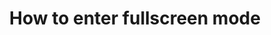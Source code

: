 ---
lang: en
layout: doc
permalink: /doc/how-to-enter-fullscreen-mode/
redirect_from:
- /doc/full-screen-mode/
- /en/doc/full-screen-mode/
- /doc/FullScreenMode/
- /wiki/FullScreenMode/
redirect_to: https://doc.qubes-os.org/en/latest/user/how-to-guides/how-to-enter-fullscreen-mode.html
ref: 205
title: How to enter fullscreen mode
---